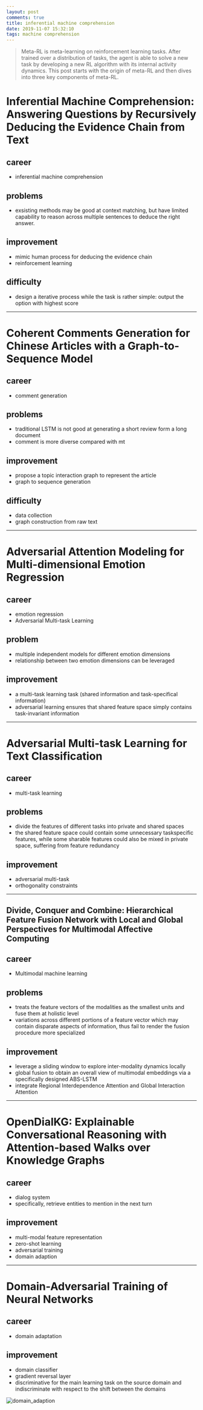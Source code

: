 ```yaml
---
layout: post
comments: true
title: inferential machine comprehension
date: 2019-11-07 15:32:10
tags: machine comprehension
---
```


> Meta-RL is meta-learning on reinforcement learning tasks. After trained over a distribution of tasks, the agent is able to solve a new task by developing a new RL algorithm with its internal activity dynamics. This post starts with the origin of meta-RL and then dives into three key components of meta-RL.

<!--more-->

# Inferential Machine Comprehension: Answering Questions by Recursively Deducing the Evidence Chain from Text

## career
- inferential machine comprehension

## problems
- exsisting methods may be good at context matching, but have limited capability to reason across multiple sentences to deduce the right answer.

## improvement
- mimic human process for deducing the evidence chain
- reinforcement learning

## difficulty
- design a iterative process while the task is rather simple: output the option with highest score

------

# Coherent Comments Generation for Chinese Articles with a Graph-to-Sequence Model

## career
- comment generation

## problems
- traditional LSTM is not good at generating a short review form a long document
- comment is more diverse compared with mt

## improvement
- propose a topic interaction graph to represent the article
- graph to sequence  generation

## difficulty
- data collection
- graph construction from raw text

----

# Adversarial Attention Modeling for Multi-dimensional Emotion Regression

## career
- emotion regression
- Adversarial Multi-task Learning 

## problem
-  multiple independent models for different emotion dimensions
-  relationship between two emotion dimensions can be leveraged

## improvement
- a multi-task learning task (shared information and task-specifical information)
- adversarial learning ensures that shared feature space simply contains task-invariant information

----

# Adversarial Multi-task Learning for Text Classification

## career
- multi-task learning

## problems
- divide the features of different tasks into private and shared spaces
- the shared feature space could contain some unnecessary taskspecific features, while some sharable features could also be mixed in private space, suffering from feature redundancy

## improvement
- adversarial multi-task
- orthogonality constraints

---

## Divide, Conquer and Combine: Hierarchical Feature Fusion Network with Local and Global Perspectives for Multimodal Affective Computing

## career
- Multimodal machine learning

## problems
- treats the feature vectors of the modalities as the smallest units and fuse them at holistic level
- variations across different portions of a feature vector which may contain disparate aspects of information,  thus fail to render the fusion procedure more specialized

## improvement
- leverage a sliding window to explore inter-modality dynamics locally
- global fusion to obtain an overall view of multimodal embeddings via a specifically designed ABS-LSTM
- integrate Regional Interdependence Attention and Global Interaction Attention

----
# OpenDialKG: Explainable Conversational Reasoning with Attention-based Walks over Knowledge Graphs

## career
- dialog system
- specifically, retrieve entities to mention in the next turn

## improvement
- multi-modal feature representation
- zero-shot learning
- adversarial training
- domain adaption

---
# Domain-Adversarial Training of Neural Networks

## career
- domain adaptation

## improvement
- domain classifier
- gradient reversal layer
- discriminative for the main learning task on the source domain and indiscriminate with respect to the shift between the domains


![domain_adaption](/../assets/post_image/domain_adaption.jpg)

